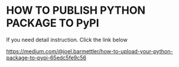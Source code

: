 # HOW TO PUBLISH PYTHON PACKAGE TO PyPI

If you need detail instruction. Click the link below

https://medium.com/@joel.barmettler/how-to-upload-your-python-package-to-pypi-65edc5fe9c56
